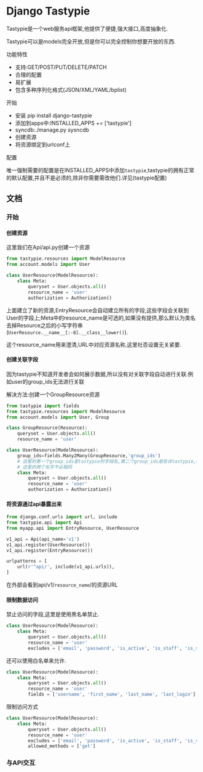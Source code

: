# Django Tastypie

Tastypie是一个web服务api框架,他提供了便捷,强大接口,高度抽象化.

Tastypie可以是models完全开放,但是你可以完全控制你想要开放的东西.

功能特性

-   支持:GET/POST/PUT/DELETE/PATCH
-   合理的配置
-   易扩展
-   包含多种序列化格式(JSON/XML/YAML/bplist)

开始

-   安装 pip install django-tastypie
-   添加到apps中:INSTALLED_APPS += ['tastypie']
-   syncdb:./manage.py sysncdb
-   创建资源
-   将资源绑定到urlconf上

配置

唯一强制需要的配置是在INSTALLED_APPS中添加`tastypie`,tastypie的拥有正常的默认配置,并且不是必须的,除非你需要需改他们.详见(tastypie配置)

## 文档

### 开始

#### 创建资源

这里我们在Api/api.py创建一个资源

```python
from tastypie.resources import ModelResource
from account.models import User

class UserResource(ModelResource):
    class Meta:
        queryset = User.objects.all()
        resource_name = 'user'
        authorization = Authorization()
```
上面建立了新的资源,EntryResource会自动建立所有的字段,这些字段会关联到User的字段上;Meta中的resource_name是可选的,如果没有提供,那么默认为类名去掉Resource之后的小写字符串(`UserResource.__name__[:-8].__class__lower()`).

这个resource_name用来澄清,URL中对应资源名称,这里社否设置无关紧要.

#### 创建关联字段
因为tastypie不知道开发者会如何展示数据,所以没有对关联字段自动进行关联.例如user的group_ids无法进行关联

解决方法:创建一个GroupResource资源
```python
from tastypie import fields
from tastypie.resources import ModelResource
from account.models import User, Group

class GroupResource(Resource):
    queryset = User.objects.all()
    resource_name = 'user'

class UserResource(ModelResource):
    group_ids=fields.Many2Many(GroupResource,'group_ids')
    # 这里的第一个group_ids是tastypie的字段名,第二个group_ids是告诉tastypie,User表使用group_ids关联到GroupResource.
    # 这里的两个名字不必相同
    class Meta:
        queryset = User.objects.all()
        resource_name = 'user'
        authorization = Authorization()
```

#### 将资源通过api暴露出来

```python
from django.conf.urls import url, include
from tastypie.api import Api
from myapp.api import EntryResource, UserResource

v1_api = Api(api_name='v1')
v1_api.register(UserResource())
v1_api.register(EntryResource())

urlpatterns = [
    url(r'^api/', include(v1_api.urls)),
]
```
在外部会看到api/v1/`resource_name`/的资源URL

#### 限制数据访问

禁止访问的字段,这里是使用黑名单禁止.
```python
class UserResource(ModelResource):
    class Meta:
        queryset = User.objects.all()
        resource_name = 'user'
        excludes = ['email', 'password', 'is_active', 'is_staff', 'is_superuser']
```
还可以使用白名单来允许.
```python
class UserResource(ModelResource):
    class Meta:
        queryset = User.objects.all()
        resource_name = 'user'
        fields = ['username', 'first_name', 'last_name', 'last_login']
```
限制访问方式
```python
class UserResource(ModelResource):
    class Meta:
        queryset = User.objects.all()
        resource_name = 'user'
        excludes = ['email', 'password', 'is_active', 'is_staff', 'is_superuser']
        allowed_methods = ['get']
```

### 与API交互
